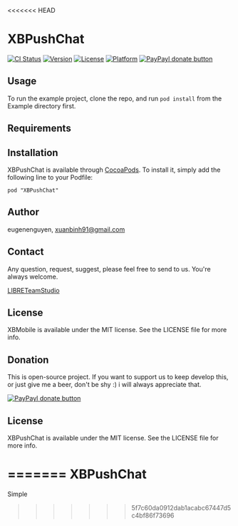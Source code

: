 <<<<<<< HEAD
# XBPushChat

[![CI Status](http://img.shields.io/travis/eugenenguyen/XBPushChat.svg?style=flat)](https://travis-ci.org/eugenenguyen/XBPushChat)
[![Version](https://img.shields.io/cocoapods/v/XBPushChat.svg?style=flat)](http://cocoadocs.org/docsets/XBPushChat)
[![License](https://img.shields.io/cocoapods/l/XBPushChat.svg?style=flat)](http://cocoadocs.org/docsets/XBPushChat)
[![Platform](https://img.shields.io/cocoapods/p/XBPushChat.svg?style=flat)](http://cocoadocs.org/docsets/XBPushChat)
[![PayPayl donate button](http://img.shields.io/paypal/donate.png?color=yellow)](https://www.paypal.com/cgi-bin/webscr?cmd=_s-xclick&hosted_button_id=Y22J3LQZCAN2A "Donate once-off to this project using Paypal")

## Usage

To run the example project, clone the repo, and run `pod install` from the Example directory first.

## Requirements

## Installation

XBPushChat is available through [CocoaPods](http://cocoapods.org). To install
it, simply add the following line to your Podfile:

    pod "XBPushChat"

## Author

eugenenguyen, xuanbinh91@gmail.com

## Contact

Any question, request, suggest, please feel free to send to us. You're always welcome.

[LIBRETeamStudio](https://twitter.com/LIBRETeamStudio)

## License

XBMobile is available under the MIT license. See the LICENSE file for more info.

## Donation

This is open-source project. If you want to support us to keep develop this, or just give me a beer, don't be shy :) i will always appreciate that.

[![PayPayl donate button](http://img.shields.io/paypal/donate.png?color=yellow)](https://www.paypal.com/cgi-bin/webscr?cmd=_s-xclick&hosted_button_id=Y22J3LQZCAN2A "Donate once-off to this project using Paypal")

## License

XBPushChat is available under the MIT license. See the LICENSE file for more info.

=======
XBPushChat
==========

Simple 
>>>>>>> 5f7c60da0912dab1acabc67447d5c4bf86f73696
